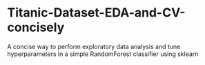 # Titanic-Dataset-EDA-and-CV-concisely
A concise way to perform exploratory data analysis and tune hyperparameters in a simple RandomForest classifier using sklearn
